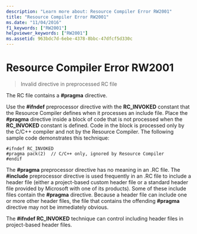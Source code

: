 ```yaml
---
description: "Learn more about: Resource Compiler Error RW2001"
title: "Resource Compiler Error RW2001"
ms.date: "11/04/2016"
f1_keywords: ["RW2001"]
helpviewer_keywords: ["RW2001"]
ms.assetid: 963bdc7d-6ebe-4378-8bbc-47dfcf5d330c
---
```

# Resource Compiler Error RW2001

> Invalid directive in preprocessed RC file

The RC file contains a **#pragma** directive.

Use the **#ifndef** preprocessor directive with the **RC_INVOKED** constant that the Resource Compiler defines when it processes an include file. Place the **#pragma** directive inside a block of code that is not processed when the **RC_INVOKED** constant is defined. Code in the block is processed only by the C/C++ compiler and not by the Resource Compiler. The following sample code demonstrates this technique:

```
#ifndef RC_INVOKED
#pragma pack(2)  // C/C++ only, ignored by Resource Compiler
#endif
```

The **#pragma** preprocessor directive has no meaning in an .RC file. The **#include** preprocessor directive is used frequently in an .RC file to include a header file (either a project-based custom header file or a standard header file provided by Microsoft with one of its products). Some of these include files contain the **#pragma** directive. Because a header file can include one or more other header files, the file that contains the offending **#pragma** directive may not be immediately obvious.

The **#ifndef RC_INVOKED** technique can control including header files in project-based header files.
